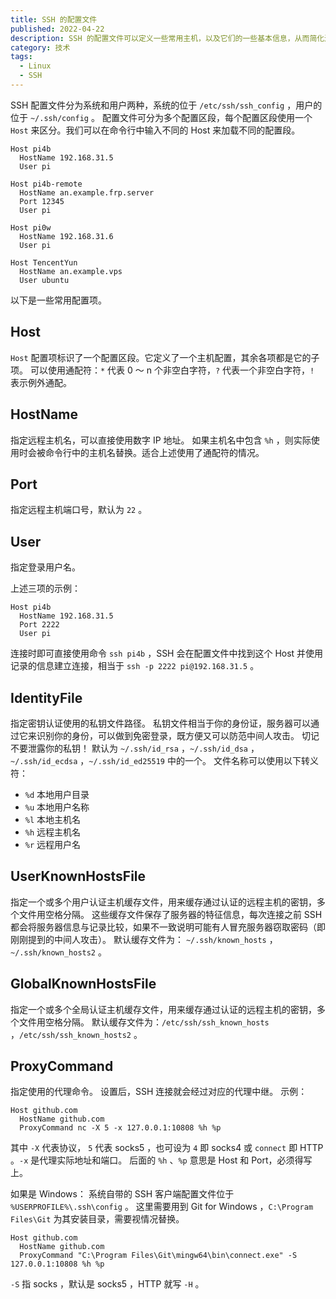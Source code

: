 ```yaml
---
title: SSH 的配置文件
published: 2022-04-22
description: SSH 的配置文件可以定义一些常用主机，以及它们的一些基本信息，从而简化连接时的操作。
category: 技术
tags:
  - Linux
  - SSH
---
```


SSH 配置文件分为系统和用户两种，系统的位于 `/etc/ssh/ssh_config` ，用户的位于 `~/.ssh/config` 。
配置文件可分为多个配置区段，每个配置区段使用一个 `Host` 来区分。我们可以在命令行中输入不同的 Host 来加载不同的配置段。

```ssh-config
Host pi4b
  HostName 192.168.31.5
  User pi

Host pi4b-remote
  HostName an.example.frp.server
  Port 12345
  User pi

Host pi0w
  HostName 192.168.31.6
  User pi

Host TencentYun
  HostName an.example.vps
  User ubuntu
```

以下是一些常用配置项。

## Host

`Host` 配置项标识了一个配置区段。它定义了一个主机配置，其余各项都是它的子项。
可以使用通配符：`*` 代表 0 ～ n 个非空白字符，`?` 代表一个非空白字符，`!` 表示例外通配。

## HostName

指定远程主机名，可以直接使用数字 IP 地址。
如果主机名中包含 `%h` ，则实际使用时会被命令行中的主机名替换。适合上述使用了通配符的情况。

## Port

指定远程主机端口号，默认为 `22` 。

## User

指定登录用户名。

上述三项的示例：

```ssh-config
Host pi4b
  HostName 192.168.31.5
  Port 2222
  User pi
```

连接时即可直接使用命令 `ssh pi4b` ，SSH 会在配置文件中找到这个 Host 并使用记录的信息建立连接，相当于 `ssh -p 2222 pi@192.168.31.5` 。

## IdentityFile

指定密钥认证使用的私钥文件路径。
私钥文件相当于你的身份证，服务器可以通过它来识别你的身份，可以做到免密登录，既方便又可以防范中间人攻击。
切记不要泄露你的私钥！
默认为 `~/.ssh/id_rsa` ，`~/.ssh/id_dsa` ，`~/.ssh/id_ecdsa` ，`~/.ssh/id_ed25519` 中的一个。
文件名称可以使用以下转义符：

- `%d` 本地用户目录
- `%u` 本地用户名称
- `%l` 本地主机名
- `%h` 远程主机名
- `%r` 远程用户名

## UserKnownHostsFile

指定一个或多个用户认证主机缓存文件，用来缓存通过认证的远程主机的密钥，多个文件用空格分隔。
这些缓存文件保存了服务器的特征信息，每次连接之前 SSH 都会将服务器信息与记录比较，如果不一致说明可能有人冒充服务器窃取密码（即刚刚提到的中间人攻击）。
默认缓存文件为： `~/.ssh/known_hosts` ，`~/.ssh/known_hosts2` 。

## GlobalKnownHostsFile

指定一个或多个全局认证主机缓存文件，用来缓存通过认证的远程主机的密钥，多个文件用空格分隔。
默认缓存文件为：`/etc/ssh/ssh_known_hosts` ，`/etc/ssh/ssh_known_hosts2` 。

## ProxyCommand

指定使用的代理命令。
设置后，SSH 连接就会经过对应的代理中继。
示例：

```ssh-config
Host github.com
  HostName github.com
  ProxyCommand nc -X 5 -x 127.0.0.1:10808 %h %p
```

其中 `-X` 代表协议， `5` 代表 socks5 ，也可设为 `4` 即 socks4 或 `connect` 即 HTTP 。`-x` 是代理实际地址和端口。
后面的 `%h` 、`%p` 意思是 Host 和 Port，必须得写上。

如果是 Windows：
系统自带的 SSH 客户端配置文件位于 `%USERPROFILE%\.ssh\config` 。
这里需要用到 Git for Windows ，`C:\Program Files\Git` 为其安装目录，需要视情况替换。

```ssh-config
Host github.com
  HostName github.com
  ProxyCommand "C:\Program Files\Git\mingw64\bin\connect.exe" -S 127.0.0.1:10808 %h %p
```

`-S` 指 socks ，默认是 socks5 ，HTTP 就写 `-H` 。
